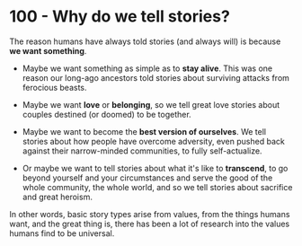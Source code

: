 # 100 - Why do we tell stories?

The reason humans have always told stories (and always will) is because **we want something**.

- Maybe we want something as simple as to **stay alive**. This was one reason our long-ago ancestors told stories about surviving attacks from ferocious beasts.

- Maybe we want **love** or **belonging**, so we tell great love stories about couples destined (or doomed) to be together.

- Maybe we want to become the **best version of ourselves**. We tell stories about how people have overcome adversity, even pushed back against their narrow-minded communities, to fully self-actualize.

- Or maybe we want to tell stories about what it's like to **transcend**, to go beyond yourself and your circumstances and serve the good of the whole community, the whole world, and so we tell stories about sacrifice and great heroism.

In other words, basic story types arise from values, from the things humans want, and the great thing is, there has been a lot of research into the values humans find to be universal.